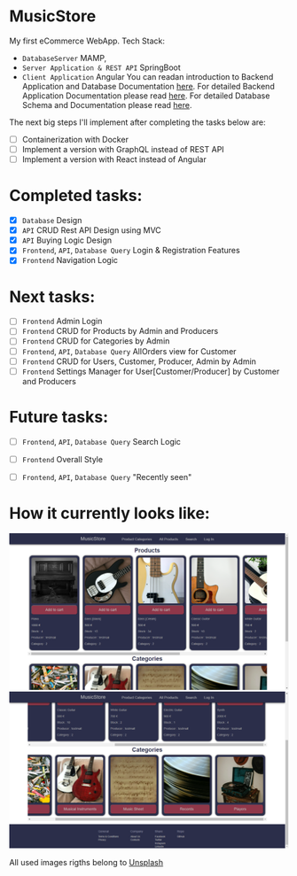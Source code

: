 # MusicStore
My first eCommerce WebApp. Tech Stack: 
- `DatabaseServer` MAMP,
- `Server Application & REST API` SpringBoot
-  `Client Application` Angular
You can readan introduction to Backend Application and Database Documentation [here](https://github.com/iambrunoromano/MusicStore/tree/main/MusicStore "Backend Application and Database README"). For detailed Backend Application  Documentation please read [here](https://github.com/iambrunoromano/MusicStore/tree/main/MusicStore/src "Backend Application README"). For detailed Database Schema and Documentation please read [here](https://github.com/iambrunoromano/MusicStore/tree/main/MusicStore/db "Database README").

The next big steps I'll implement after completing the tasks below are:
- [ ] Containerization with Docker
- [ ] Implement a version with GraphQL instead of REST API
- [ ] Implement a version with React instead of Angular 

# Completed tasks:
- [x] `Database` Design
- [x] `API` CRUD Rest API Design using MVC 
- [x] `API` Buying Logic Design
- [x] `Frontend`, `API`, `Database Query` Login & Registration Features
- [x] `Frontend` Navigation Logic

# Next tasks: 
- [ ] `Frontend` Admin Login
- [ ] `Frontend` CRUD for Products by Admin and Producers
- [ ] `Frontend` CRUD for Categories by Admin
- [ ] `Frontend`, `API`, `Database Query` AllOrders view for Customer
- [ ] `Frontend` CRUD for Users, Customer, Producer, Admin by Admin
- [ ] `Frontend` Settings Manager for User[Customer/Producer] by Customer and Producers

# Future tasks: 
- [ ] `Frontend`, `API`, `Database Query` Search Logic
- [ ] `Frontend` Overall Style
- [ ]  `Frontend`, `API`, `Database Query` "Recently seen"


# How it currently looks like:
![...loading...](https://github.com/iambrunoromano/MusicStore/blob/main/readmeimg/screen1.png?raw=true)
![...loading...](https://github.com/iambrunoromano/MusicStore/blob/main/readmeimg/screen2.png?raw=true)

All used images rigths belong to [Unsplash](https://unsplash.com/)
